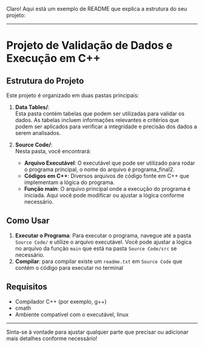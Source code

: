Claro! Aqui está um exemplo de README que explica a estrutura do seu projeto:

---

# Projeto de Validação de Dados e Execução em C++

## Estrutura do Projeto

Este projeto é organizado em duas pastas principais:

1. **Data Tables/**:  
   Esta pasta contém tabelas que podem ser utilizadas para validar os dados. As tabelas incluem informações relevantes e critérios que podem ser aplicados para verificar a integridade e precisão dos dados a serem analisados.

2. **Source Code/**:  
   Nesta pasta, você encontrará:
   - **Arquivo Executável**: O executável que pode ser utilizado para rodar o programa principal, o nome do arquivo é programa_final2.
   - **Códigos em C++**: Diversos arquivos de código fonte em C++ que implementam a lógica do programa.
   - **Função main**: O arquivo principal onde a execução do programa é iniciada. Aqui você pode modificar ou ajustar a lógica conforme necessário.

## Como Usar


1. **Executar o Programa**: Para executar o programa, navegue até a pasta `Source Code/` e utilize o arquivo executável. Você pode ajustar a lógica no arquivo da função `main` que está na pasta `Source Code/src` se necessário.
2. **Compilar**: para compilar existe um `readme.txt` em `Source Code` que contém o código para executar no terminal 
## Requisitos

- Compilador C++ (por exemplo, g++)
- cmath
- Ambiente compatível com o executável, linux

---

Sinta-se à vontade para ajustar qualquer parte que precisar ou adicionar mais detalhes conforme necessário!
